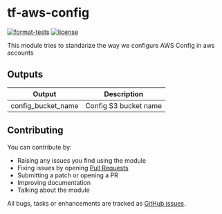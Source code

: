 # tf-aws-config

[![format-tests](https://github.com/3scale-sre/tf-aws-config/workflows/format-tests/badge.svg)](https://github.com/3scale-sre/tf-aws-config/actions/workflows/format-tests.yaml?query=workflow%3Aformat-tests)
[![license](https://badgen.net/github/license/3scale-sre/tf-aws-config)](https://github.com/3scale-sre/tf-aws-config/blob/main/LICENSE)

This module tries to standarize the way we configure AWS Config in aws accounts

## Outputs

| Output             | Description           |
| ------------------ | --------------------- |
| config_bucket_name | Config S3 bucket name |

## Contributing

You can contribute by:

- Raising any issues you find using the module
- Fixing issues by opening [Pull Requests](https://github.com/3scale-sre/tf-aws-config/pulls)
- Submitting a patch or opening a PR
- Improving documentation
- Talking about the module

All bugs, tasks or enhancements are tracked as [GitHub issues](https://github.com/3scale-sre/tf-aws-config/issues).
